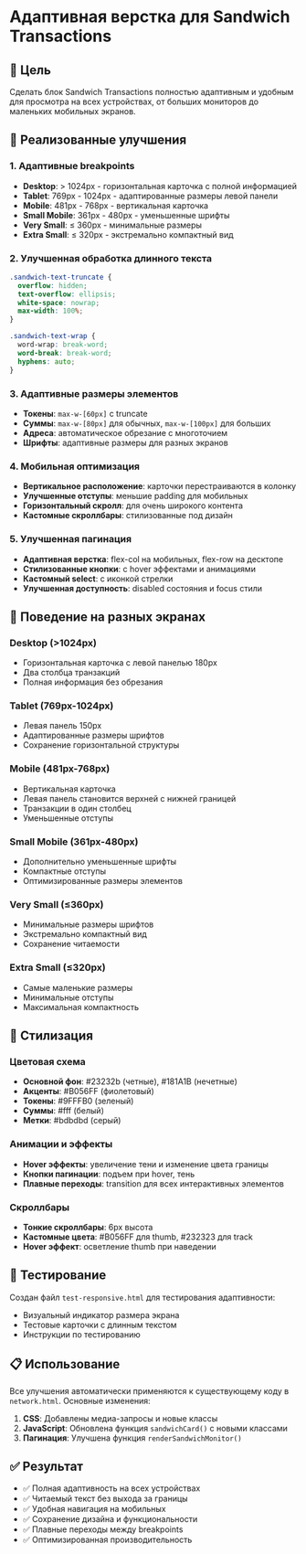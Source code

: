 # Адаптивная верстка для Sandwich Transactions

## 🎯 Цель
Сделать блок Sandwich Transactions полностью адаптивным и удобным для просмотра на всех устройствах, от больших мониторов до маленьких мобильных экранов.

## 🔧 Реализованные улучшения

### 1. Адаптивные breakpoints
- **Desktop**: > 1024px - горизонтальная карточка с полной информацией
- **Tablet**: 769px - 1024px - адаптированные размеры левой панели
- **Mobile**: 481px - 768px - вертикальная карточка
- **Small Mobile**: 361px - 480px - уменьшенные шрифты
- **Very Small**: ≤ 360px - минимальные размеры
- **Extra Small**: ≤ 320px - экстремально компактный вид

### 2. Улучшенная обработка длинного текста
```css
.sandwich-text-truncate {
  overflow: hidden;
  text-overflow: ellipsis;
  white-space: nowrap;
  max-width: 100%;
}

.sandwich-text-wrap {
  word-wrap: break-word;
  word-break: break-word;
  hyphens: auto;
}
```

### 3. Адаптивные размеры элементов
- **Токены**: `max-w-[60px]` с truncate
- **Суммы**: `max-w-[80px]` для обычных, `max-w-[100px]` для больших
- **Адреса**: автоматическое обрезание с многоточием
- **Шрифты**: адаптивные размеры для разных экранов

### 4. Мобильная оптимизация
- **Вертикальное расположение**: карточки перестраиваются в колонку
- **Улучшенные отступы**: меньшие padding для мобильных
- **Горизонтальный скролл**: для очень широкого контента
- **Кастомные скроллбары**: стилизованные под дизайн

### 5. Улучшенная пагинация
- **Адаптивная верстка**: flex-col на мобильных, flex-row на десктопе
- **Стилизованные кнопки**: с hover эффектами и анимациями
- **Кастомный select**: с иконкой стрелки
- **Улучшенная доступность**: disabled состояния и focus стили

## 📱 Поведение на разных экранах

### Desktop (>1024px)
- Горизонтальная карточка с левой панелью 180px
- Два столбца транзакций
- Полная информация без обрезания

### Tablet (769px-1024px)
- Левая панель 150px
- Адаптированные размеры шрифтов
- Сохранение горизонтальной структуры

### Mobile (481px-768px)
- Вертикальная карточка
- Левая панель становится верхней с нижней границей
- Транзакции в один столбец
- Уменьшенные отступы

### Small Mobile (361px-480px)
- Дополнительно уменьшенные шрифты
- Компактные отступы
- Оптимизированные размеры элементов

### Very Small (≤360px)
- Минимальные размеры шрифтов
- Экстремально компактный вид
- Сохранение читаемости

### Extra Small (≤320px)
- Самые маленькие размеры
- Минимальные отступы
- Максимальная компактность

## 🎨 Стилизация

### Цветовая схема
- **Основной фон**: #23232b (четные), #181A1B (нечетные)
- **Акценты**: #B056FF (фиолетовый)
- **Токены**: #9FFFB0 (зеленый)
- **Суммы**: #fff (белый)
- **Метки**: #bdbdbd (серый)

### Анимации и эффекты
- **Hover эффекты**: увеличение тени и изменение цвета границы
- **Кнопки пагинации**: подъем при hover, тень
- **Плавные переходы**: transition для всех интерактивных элементов

### Скроллбары
- **Тонкие скроллбары**: 6px высота
- **Кастомные цвета**: #B056FF для thumb, #232323 для track
- **Hover эффект**: осветление thumb при наведении

## 🧪 Тестирование

Создан файл `test-responsive.html` для тестирования адаптивности:
- Визуальный индикатор размера экрана
- Тестовые карточки с длинным текстом
- Инструкции по тестированию

## 📋 Использование

Все улучшения автоматически применяются к существующему коду в `network.html`. Основные изменения:

1. **CSS**: Добавлены медиа-запросы и новые классы
2. **JavaScript**: Обновлена функция `sandwichCard()` с новыми классами
3. **Пагинация**: Улучшена функция `renderSandwichMonitor()`

## ✅ Результат

- ✅ Полная адаптивность на всех устройствах
- ✅ Читаемый текст без выхода за границы
- ✅ Удобная навигация на мобильных
- ✅ Сохранение дизайна и функциональности
- ✅ Плавные переходы между breakpoints
- ✅ Оптимизированная производительность 